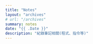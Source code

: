 ```yaml
---
title: "Notes"
layout: "archives"
# url: "/archives"
summary: notes
date: "{{ .Date }}"
description: "紀錄筆記相關(程式、指令等)"
---
```

